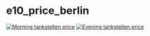 # e10_price_berlin

[![Morning tankstellen price](https://github.com/JeanneDuPre/e10_price_berlin/actions/workflows/morning.yml/badge.svg)](https://github.com/JeanneDuPre/e10_price_berlin/actions/workflows/morning.yml)
[![Evening tankstellen price](https://github.com/JeanneDuPre/e10_price_berlin/actions/workflows/evening.yml/badge.svg)](https://github.com/JeanneDuPre/e10_price_berlin/actions/workflows/evening.yml)
